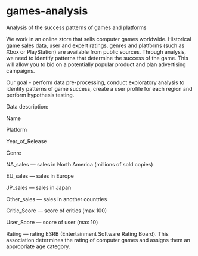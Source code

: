# games-analysis
Analysis of the success patterns of games and platforms

We work in an online store that sells computer games worldwide. Historical game sales data, user and expert ratings, genres and platforms (such as Xbox or PlayStation) are available from public sources. Through analysis, we need to identify patterns that determine the success of the game. This will allow you to bid on a potentially popular product and plan advertising campaigns.

Our goal - perform data pre-processing, conduct exploratory analysis to identify patterns of game success, create a user profile for each region and perform hypothesis testing.

Data description:

Name

Platform

Year_of_Release

Genre

NA_sales — sales in North America (millions of sold copies)

EU_sales — sales in Europe

JP_sales — sales in Japan

Other_sales — sales in another countries

Critic_Score — score of critics (max 100)

User_Score — score of user (max 10)

Rating — rating ESRB (Entertainment Software Rating Board). This association determines the rating of computer games and assigns them an appropriate age category.
